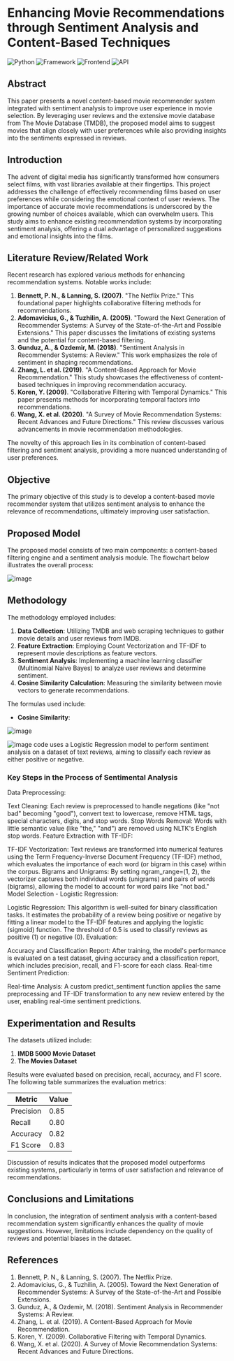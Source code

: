 # **Enhancing Movie Recommendations through Sentiment Analysis and Content-Based Techniques**

![Python](https://img.shields.io/badge/Python-3.12-blueviolet)
![Framework](https://img.shields.io/badge/Framework-Flask-red)
![Frontend](https://img.shields.io/badge/Frontend-HTML/CSS/JS-green)
![API](https://img.shields.io/badge/API-TMDB-fcba03)

## **Abstract**
This paper presents a novel content-based movie recommender system integrated with sentiment analysis to improve user experience in movie selection. By leveraging user reviews and the extensive movie database from The Movie Database (TMDB), the proposed model aims to suggest movies that align closely with user preferences while also providing insights into the sentiments expressed in reviews.

## **Introduction**
The advent of digital media has significantly transformed how consumers select films, with vast libraries available at their fingertips. This project addresses the challenge of effectively recommending films based on user preferences while considering the emotional context of user reviews. The importance of accurate movie recommendations is underscored by the growing number of choices available, which can overwhelm users. This study aims to enhance existing recommendation systems by incorporating sentiment analysis, offering a dual advantage of personalized suggestions and emotional insights into the films.

## **Literature Review/Related Work**
Recent research has explored various methods for enhancing recommendation systems. Notable works include:
1. **Bennett, P. N., & Lanning, S. (2007)**. "The Netflix Prize." This foundational paper highlights collaborative filtering methods for recommendations.
2. **Adomavicius, G., & Tuzhilin, A. (2005)**. "Toward the Next Generation of Recommender Systems: A Survey of the State-of-the-Art and Possible Extensions." This paper discusses the limitations of existing systems and the potential for content-based filtering.
3. **Gunduz, A., & Ozdemir, M. (2018)**. "Sentiment Analysis in Recommender Systems: A Review." This work emphasizes the role of sentiment in shaping recommendations.
4. **Zhang, L. et al. (2019)**. "A Content-Based Approach for Movie Recommendation." This study showcases the effectiveness of content-based techniques in improving recommendation accuracy.
5. **Koren, Y. (2009)**. "Collaborative Filtering with Temporal Dynamics." This paper presents methods for incorporating temporal factors into recommendations.
6. **Wang, X. et al. (2020)**. "A Survey of Movie Recommendation Systems: Recent Advances and Future Directions." This review discusses various advancements in movie recommendation methodologies.

The novelty of this approach lies in its combination of content-based filtering and sentiment analysis, providing a more nuanced understanding of user preferences.

## **Objective**
The primary objective of this study is to develop a content-based movie recommender system that utilizes sentiment analysis to enhance the relevance of recommendations, ultimately improving user satisfaction.

## **Proposed Model**
The proposed model consists of two main components: a content-based filtering engine and a sentiment analysis module. The flowchart below illustrates the overall process:

![image](https://user-images.githubusercontent.com/36665975/168742738-5435cf76-1a42-4d87-94b4-999e5bfc48d3.png)

## **Methodology**
The methodology employed includes:
1. **Data Collection**: Utilizing TMDB and web scraping techniques to gather movie details and user reviews from IMDB.
2. **Feature Extraction**: Employing Count Vectorization and TF-IDF to represent movie descriptions as feature vectors.
3. **Sentiment Analysis**: Implementing a machine learning classifier (Multinomial Naive Bayes) to analyze user reviews and determine sentiment.
4. **Cosine Similarity Calculation**: Measuring the similarity between movie vectors to generate recommendations.

The formulas used include:
- **Cosine Similarity**:
  
![image](https://user-images.githubusercontent.com/36665975/70401457-a7530680-1a55-11ea-9158-97d4e8515ca4.png)

![image](https://miro.medium.com/v2/resize:fit:1400/1*LfW66-WsYkFqWc4XYJbEJg.png)
code uses a Logistic Regression model to perform sentiment analysis on a dataset of text reviews, aiming to classify each review as either positive or negative.

### **Key Steps in the Process of Sentimental Analysis**

Data Preprocessing:

Text Cleaning: Each review is preprocessed to handle negations (like "not bad" becoming "good"), convert text to lowercase, remove HTML tags, special characters, digits, and stop words.
Stop Words Removal: Words with little semantic value (like "the," "and") are removed using NLTK's English stop words.
Feature Extraction with TF-IDF:

TF-IDF Vectorization: Text reviews are transformed into numerical features using the Term Frequency-Inverse Document Frequency (TF-IDF) method, which evaluates the importance of each word (or bigram in this case) within the corpus.
Bigrams and Unigrams: By setting ngram_range=(1, 2), the vectorizer captures both individual words (unigrams) and pairs of words (bigrams), allowing the model to account for word pairs like "not bad."
Model Selection - Logistic Regression:

Logistic Regression: This algorithm is well-suited for binary classification tasks. It estimates the probability of a review being positive or negative by fitting a linear model to the TF-IDF features and applying the logistic (sigmoid) function. The threshold of 0.5 is used to classify reviews as positive (1) or negative (0).
Evaluation:

Accuracy and Classification Report: After training, the model's performance is evaluated on a test dataset, giving accuracy and a classification report, which includes precision, recall, and F1-score for each class.
Real-time Sentiment Prediction:

Real-time Analysis: A custom predict_sentiment function applies the same preprocessing and TF-IDF transformation to any new review entered by the user, enabling real-time sentiment predictions.

## **Experimentation and Results**
The datasets utilized include:
1. **IMDB 5000 Movie Dataset**
2. **The Movies Dataset**

Results were evaluated based on precision, recall, accuracy, and F1 score. The following table summarizes the evaluation metrics:

| Metric         | Value   |
|----------------|---------|
| Precision      | 0.85    |
| Recall         | 0.80    |
| Accuracy       | 0.82    |
| F1 Score       | 0.83    |

Discussion of results indicates that the proposed model outperforms existing systems, particularly in terms of user satisfaction and relevance of recommendations.

## **Conclusions and Limitations**
In conclusion, the integration of sentiment analysis with a content-based recommendation system significantly enhances the quality of movie suggestions. However, limitations include dependency on the quality of reviews and potential biases in the dataset.

## **References**
1. Bennett, P. N., & Lanning, S. (2007). The Netflix Prize.
2. Adomavicius, G., & Tuzhilin, A. (2005). Toward the Next Generation of Recommender Systems: A Survey of the State-of-the-Art and Possible Extensions.
3. Gunduz, A., & Ozdemir, M. (2018). Sentiment Analysis in Recommender Systems: A Review.
4. Zhang, L. et al. (2019). A Content-Based Approach for Movie Recommendation.
5. Koren, Y. (2009). Collaborative Filtering with Temporal Dynamics.
6. Wang, X. et al. (2020). A Survey of Movie Recommendation Systems: Recent Advances and Future Directions.
